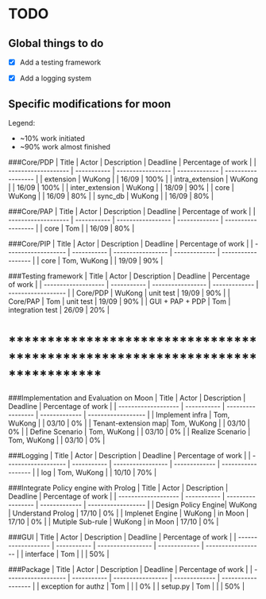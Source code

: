 TODO
====

Global things to do
-------------------
- [x] Add a testing framework
- [x] Add a logging system


Specific modifications for moon
-------------------------------
Legend:
- ~10% work initiated
- ~90% work almost finished


###Core/PDP
| Title               | Actor       | Description       | Deadline      | Percentage of work |
| ------------------- | ----------- | ----------------- | ------------- | ------------------ |
| extension           | WuKong      |                   | 16/09         | 100%               |
| intra_extension     | WuKong      |                   | 16/09         | 100%               |
| inter_extension     | WuKong      |                   | 18/09         | 90%                |
| core                | WuKong      |                   | 16/09         | 80%                |
| sync_db             | WuKong      |                   | 16/09         | 80%                |


###Core/PAP
| Title               | Actor       | Description       | Deadline      | Percentage of work |
| ------------------- | ----------- | ----------------- | ------------- | ------------------ |
| core                | Tom         |                   | 16/09         | 80%                |


###Core/PIP
| Title               | Actor       | Description       | Deadline      | Percentage of work |
| ------------------- | ----------- | ----------------- | ------------- | ------------------ |
| core                | Tom, WuKong |                   | 19/09         | 90%                |


###Testing framework
| Title               | Actor       | Description       | Deadline      | Percentage of work |
| ------------------- | ----------- | ----------------- | ------------- | ------------------ |
| Core/PDP            | WuKong      | unit test         | 19/09         | 90%                |
| Core/PAP            | Tom         | unit test         | 19/09         | 90%                |
| GUI + PAP + PDP     | Tom         | integration test  | 26/09         | 20%                |


# ****************************************************************************
###Implementation and Evaluation on Moon
| Title               | Actor       | Description       | Deadline      | Percentage of work |
| ------------------- | ----------- | ----------------- | ------------- | ------------------ |
| Implement infra     | Tom, WuKong |                   | 03/10         |  0%                |
| Tenant-extension map| Tom, WuKong |                   | 03/10         |  0%                |
| Define Scenario     | Tom, WuKong |                   | 03/10         |  0%                |
| Realize Scenario    | Tom, WuKong |                   | 03/10         |  0%                |


###Logging
| Title               | Actor       | Description       | Deadline      | Percentage of work |
| ------------------- | ----------- | ----------------- | ------------- | ------------------ |
| log                 | Tom, WuKong |                   | 10/10         | 70%                |


###Integrate Policy engine with Prolog
| Title               | Actor       | Description       | Deadline      | Percentage of work |
| ------------------- | ----------- | ----------------- | ------------- | ------------------ |
| Design Policy Engine| WuKong      | Understand Prolog | 17/10         | 0%                 | 
| Implenet Engine     | WuKong      | in Moon           | 17/10         | 0%                 |
| Mutiple Sub-rule    | WuKong      | in Moon           | 17/10         | 0%                 |


###GUI
| Title               | Actor       | Description       | Deadline      | Percentage of work |
| ------------------- | ----------- | ----------------- | ------------- | ------------------ |
| interface           | Tom         |                   |               | 50%                |


###Package
| Title               | Actor       | Description       | Deadline      | Percentage of work |
| ------------------- | ----------- | ----------------- | ------------- | ------------------ |
| exception for authz | Tom         |                   |               | 0%                 |
| setup.py            | Tom         |                   |               | 50%                |

